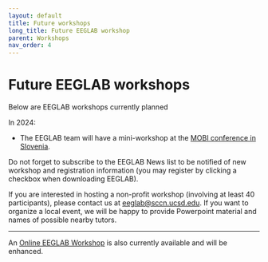 ```yaml
---
layout: default
title: Future workshops
long_title: Future EEGLAB workshop
parent: Workshops
nav_order: 4
---
```

Future EEGLAB workshops
===
Below are EEGLAB workshops currently planned

In 2024:

- The EEGLAB team will have a mini-workshop at the [MOBI conference in Slovenia](https://sites.google.com/view/mobi-2024/home).

Do not forget to subscribe to the EEGLAB News list to be notified of new
workshop and registration information (you may register by clicking a
checkbox when downloading EEGLAB).

If you are interested in hosting a non-profit workshop (involving at
least 40 participants), please contact us at <eeglab@sccn.ucsd.edu>. If
you want to organize a local event, we will be happy to provide
Powerpoint material and names of possible nearby tutors.

<hr>

An [Online EEGLAB
Workshop](/workshops/Online_EEGLAB_Workshop) is also
currently available and will be enhanced.
